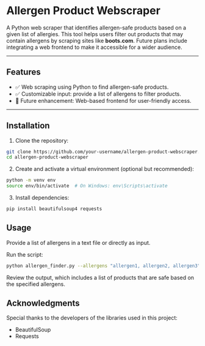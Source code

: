 # Allergen Product Webscraper  

A Python web scraper that identifies allergen-safe products based on a given list of allergies. This tool helps users filter out products that may contain allergens by scraping sites like **boots.com**. Future plans include integrating a web frontend to make it accessible for a wider audience.  

---

## Features  
- ✅ Web scraping using Python to find allergen-safe products.  
- ✅ Customizable input: provide a list of allergens to filter products.  
- 🔄 Future enhancement: Web-based frontend for user-friendly access.  

---

## Installation  

1. Clone the repository:  
```bash
git clone https://github.com/your-username/allergen-product-webscraper.git
cd allergen-product-webscraper
```
   
2. Create and activate a virtual environment (optional but recommended):
```bash
python -m venv env  
source env/bin/activate  # On Windows: env\Scripts\activate
```

3. Install dependencies:
```bash
pip install beautifulsoup4 requests
```

## Usage

Provide a list of allergens in a text file or directly as input.

Run the script:
```bash
python allergen_finder.py --allergens "allergen1, allergen2, allergen3"
```

Review the output, which includes a list of products that are safe based on the specified allergens.


## Acknowledgments

Special thanks to the developers of the libraries used in this project:

- BeautifulSoup
- Requests
